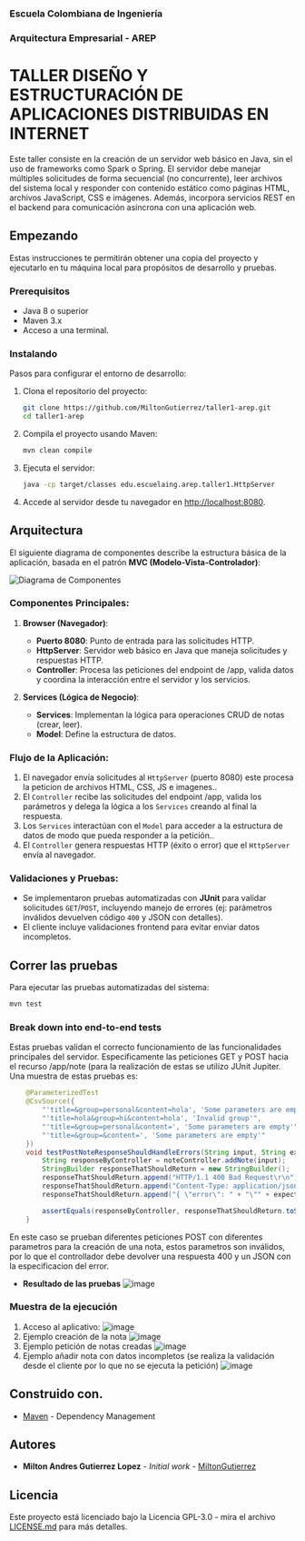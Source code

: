 ### Escuela Colombiana de Ingeniería

### Arquitectura Empresarial - AREP

#  TALLER DISEÑO Y ESTRUCTURACIÓN DE APLICACIONES DISTRIBUIDAS EN INTERNET

Este taller consiste en la creación de un servidor web básico en Java, sin el uso de frameworks como Spark o Spring. El servidor debe manejar múltiples solicitudes de forma secuencial (no concurrente), leer archivos del sistema local y responder con contenido estático como páginas HTML, archivos JavaScript, CSS e imágenes. Además, incorpora servicios REST en el backend para comunicación asíncrona con una aplicación web.

## Empezando

Estas instrucciones te permitirán obtener una copia del proyecto y ejecutarlo en tu máquina local para propósitos de desarrollo y pruebas.

### Prerequisitos

- Java 8 o superior
- Maven 3.x
- Acceso a una terminal.

### Instalando

Pasos para configurar el entorno de desarrollo:

1. Clona el repositorio del proyecto:

   ```bash
   git clone https://github.com/MiltonGutierrez/taller1-arep.git
   cd taller1-arep
   ```

2. Compila el proyecto usando Maven:

   ```bash
   mvn clean compile
   ```

3. Ejecuta el servidor:

   ```bash
   java -cp target/classes edu.escuelaing.arep.taller1.HttpServer
   ```

4. Accede al servidor desde tu navegador en [http://localhost:8080](http://localhost:8080).

## Arquitectura

El siguiente diagrama de componentes describe la estructura básica de la aplicación, basada en el patrón **MVC (Modelo-Vista-Controlador)**:

![Diagrama de Componentes](https://github.com/user-attachments/assets/eee00a43-a0a6-4dd5-8275-761dd3be784d)

### Componentes Principales:
1. **Browser (Navegador)**:
   - **Puerto 8080**: Punto de entrada para las solicitudes HTTP.
   - **HttpServer**: Servidor web básico en Java que maneja solicitudes y respuestas HTTP.
   - **Controller**: Procesa las peticiones del endpoint de /app, valida datos y coordina la interacción entre el servidor y los servicios.

2. **Services (Lógica de Negocio)**:
   - **Services**: Implementan la lógica para operaciones CRUD de notas (crear, leer).
   - **Model**: Define la estructura de datos.

### Flujo de la Aplicación:
1. El navegador envía solicitudes al `HttpServer` (puerto 8080) este procesa la peticion de archivos HTML, CSS, JS e imagenes..
2. El `Controller` recibe las solicitudes del endpoint /app, valida los parámetros y delega la lógica a los `Services` creando al final la respuesta.
3. Los `Services` interactúan con el `Model` para acceder a la estructura de datos de modo que pueda responder a la petición..
4. El `Controller` genera respuestas HTTP (éxito o error) que el `HttpServer` envía al navegador.



### Validaciones y Pruebas:
- Se implementaron pruebas automatizadas con **JUnit** para validar solicitudes `GET`/`POST`, incluyendo manejo de errores (ej: parámetros inválidos devuelven código `400` y JSON con detalles).
- El cliente incluye validaciones frontend para evitar enviar datos incompletos.

## Correr las pruebas 

Para ejecutar las pruebas automatizadas del sistema:

```bash
mvn test
```

### Break down into end-to-end tests

Estas pruebas validan el correcto funcionamiento de las funcionalidades principales del servidor. Especificamente las peticiones GET y POST hacia el recurso /app/note (para la realización de estas se utilizo JUnit Jupiter. Una muestra de estas pruebas es: 
```java
    @ParameterizedTest
    @CsvSource({
        "'title=&group=personal&content=hola', 'Some parameters are empty'",
        "'title=hola&group=hi&content=hola', 'Invalid group'",
        "'title=&group=personal&content=', 'Some parameters are empty'",
        "'title=&group=&content=', 'Some parameters are empty'"
    })
    void testPostNoteResponseShouldHandleErrors(String input, String expectedError) {
        String responseByController = noteController.addNote(input);
        StringBuilder responseThatShouldReturn = new StringBuilder();
        responseThatShouldReturn.append("HTTP/1.1 400 Bad Request\r\n");
        responseThatShouldReturn.append("Content-Type: application/json\r\n");
        responseThatShouldReturn.append("{ \"error\": " + "\"" + expectedError + "\"}");

        assertEquals(responseByController, responseThatShouldReturn.toString());
    }
```
En este caso se prueban diferentes peticiones POST con diferentes parametros para la creación de una nota, estos parametros son inválidos, por lo que el controllador debe devolver una respuesta 400 y un JSON con la especificacion del error. 

- **Resultado de las pruebas**
![image](https://github.com/user-attachments/assets/70e8578f-a02b-43d9-b05b-1eb20416ee9f)


### Muestra de la ejecución

1. Acceso al aplicativo:
![image](https://github.com/user-attachments/assets/7942c3df-bb6f-479a-9a4c-a3da2f44ade8)
2. Ejemplo creación de la nota
![image](https://github.com/user-attachments/assets/a2da0022-34cf-48a0-a57e-5965e6db0b0b)
3. Ejemplo petición de notas creadas
![image](https://github.com/user-attachments/assets/63429968-5db6-44f2-9b22-b9d873899ce3)
4. Ejemplo añadir nota con datos incompletos (se realiza la validación desde el cliente por lo que no se ejecuta la petición)
![image](https://github.com/user-attachments/assets/35d2ef47-8986-4233-807f-ed11c2dd91f0)

## Construido con.

- [Maven](https://maven.apache.org/) - Dependency Management

## Autores

- **Milton Andres Gutierrez Lopez** - *Initial work* - [MiltonGutierrez](https://github.com/MiltonGutierrez)

## Licencia

Este proyecto está licenciado bajo la Licencia  GPL-3.0 - mira el archivo [LICENSE.md](LICENSE.md) para más detalles.


